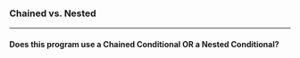 ### Chained vs. Nested  
***
#### Does this program use a Chained Conditional OR a Nested Conditional?